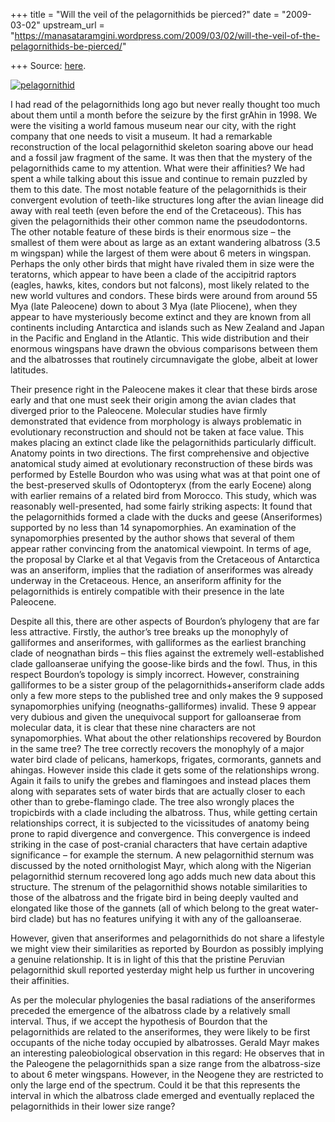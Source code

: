 +++
title = "Will the veil of the pelagornithids be pierced?"
date = "2009-03-02"
upstream_url = "https://manasataramgini.wordpress.com/2009/03/02/will-the-veil-of-the-pelagornithids-be-pierced/"

+++
Source: [here](https://manasataramgini.wordpress.com/2009/03/02/will-the-veil-of-the-pelagornithids-be-pierced/).

[![pelagornithid](https://i1.wp.com/farm4.static.flickr.com/3590/3325302488_bfbe023afd.jpg)](http://www.flickr.com/photos/24766652@N05/3325302488/ "pelagornithid by somasushma, on Flickr")

I had read of the pelagornithids long ago but never really thought too much about them until a month before the seizure by the first grAhin in 1998. We were the visiting a world famous museum near our city, with the right company that one needs to visit a museum. It had a remarkable reconstruction of the local pelagornithid skeleton soaring above our head and a fossil jaw fragment of the same. It was then that the mystery of the pelagornithids came to my attention. What were their affinities? We had spent a while talking about this issue and continue to remain puzzled by them to this date. The most notable feature of the pelagornithids is their convergent evolution of teeth-like structures long after the avian lineage did away with real teeth (even before the end of the Cretaceous). This has given the pelagornithids their other common name the pseudodontorns. The other notable feature of these birds is their enormous size – the smallest of them were about as large as an extant wandering albatross (3.5 m wingspan) while the largest of them were about 6 meters in wingspan. Perhaps the only other birds that might have rivaled them in size were the teratorns, which appear to have been a clade of the accipitrid raptors (eagles, hawks, kites, condors but not falcons), most likely related to the new world vultures and condors. These birds were around from around 55 Mya (late Paleocene) down to about 3 Mya (late Pliocene), when they appear to have mysteriously become extinct and they are known from all continents including Antarctica and islands such as New Zealand and Japan in the Pacific and England in the Atlantic. This wide distribution and their enormous wingspans have drawn the obvious comparisons between them and the albatrosses that routinely circumnavigate the globe, albeit at lower latitudes.

Their presence right in the Paleocene makes it clear that these birds arose early and that one must seek their origin among the avian clades that diverged prior to the Paleocene. Molecular studies have firmly demonstrated that evidence from morphology is always problematic in evolutionary reconstruction and should not be taken at face value. This makes placing an extinct clade like the pelagornithids particularly difficult. Anatomy points in two directions. The first comprehensive and objective anatomical study aimed at evolutionary reconstruction of these birds was performed by Estelle Bourdon who was using what was at that point one of the best-preserved skulls of Odontopteryx (from the early Eocene) along with earlier remains of a related bird from Morocco. This study, which was reasonably well-presented, had some fairly striking aspects: It found that the pelagornithids formed a clade with the ducks and geese (Anseriformes) supported by no less than 14 synapomorphies. An examination of the synapomorphies presented by the author shows that several of them appear rather convincing from the anatomical viewpoint. In terms of age, the proposal by Clarke et al that Vegavis from the Cretaceous of Antarctica was an anseriform, implies that the radiation of anseriformes was already underway in the Cretaceous. Hence, an anseriform affinity for the pelagornithids is entirely compatible with their presence in the late Paleocene.

Despite all this, there are other aspects of Bourdon’s phylogeny that are far less attractive. Firstly, the author’s tree breaks up the monophyly of galliformes and anseriformes, with galliformes as the earliest branching clade of neognathan birds – this flies against the extremely well-established clade galloanserae unifying the goose-like birds and the fowl. Thus, in this respect Bourdon’s topology is simply incorrect. However, constraining galliformes to be a sister group of the pelagornithids+anseriform clade adds only a few more steps to the published tree and only makes the 9 supposed synapomorphies unifying
(neognaths-galliformes) invalid. These 9 appear very dubious and given
the unequivocal support for galloanserae from molecular data, it is clear that these nine characters are not synapomorphies. What about the other relationships recovered by Bourdon in the same tree? The tree correctly recovers the monophyly of a major water bird clade of pelicans, hamerkops, frigates, cormorants, gannets and ahingas. However inside this clade it gets some of the relationships wrong. Again it fails to unify the grebes and flamingoes and instead places them along with separates sets of water birds that are actually closer to each other than to grebe-flamingo clade. The tree also wrongly places the tropicbirds with a clade including the albatross. Thus, while getting certain relationships correct, it is subjected to the vicissitudes of anatomy being prone to rapid divergence and convergence. This convergence is indeed striking in the case of post-cranial characters that have certain adaptive significance – for example the sternum. A new pelagornithid sternum was discussed by the noted ornithologist Mayr, which along with the Nigerian pelagornithid sternum recovered long ago adds much new data about this structure. The strenum of the pelagornithid shows notable similarities to those of the albatross and the frigate bird in being deeply vaulted and elongated like those of the gannets (all of which belong to the great water-bird clade) but has no features unifying it with any of the galloanserae.

However, given that anseriformes and pelagornithids do not share a lifestyle we might view their similarities as reported by Bourdon as possibly implying a genuine relationship. It is in light of this that the pristine Peruvian pelagornithid skull reported yesterday might help us further in uncovering their affinities.

As per the molecular phylogenies the basal radiations of the anseriformes preceded the emergence of the albatross clade by a relatively small interval. Thus, if we accept the hypothesis of Bourdon that the pelagornithids are related to the anseriformes, they were likely to be first occupants of the niche today occupied by albatrosses. Gerald Mayr makes an interesting paleobiological observation in this regard: He observes that in the Paleogene the pelagornithids span a size range from the albatross-size to about 6 meter wingspans. However, in the Neogene they are restricted to only the large end of the spectrum. Could it be that this represents the interval in which the albatross clade emerged and eventually replaced the pelagornithids in their lower size range?


